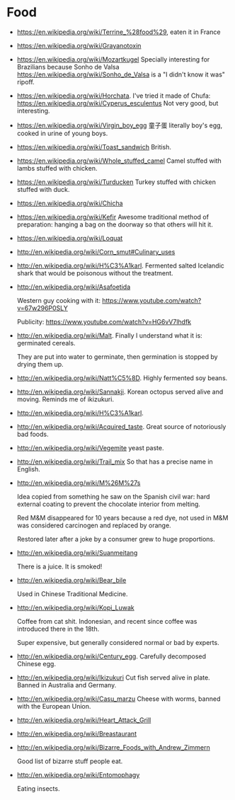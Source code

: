 # Food

-   <https://en.wikipedia.org/wiki/Terrine_%28food%29>, eaten it in France

-   <https://en.wikipedia.org/wiki/Grayanotoxin>

-   <https://en.wikipedia.org/wiki/Mozartkugel> Specially interesting for Brazilians because Sonho de Valsa https://en.wikipedia.org/wiki/Sonho_de_Valsa is a "I didn't know it was" ripoff.

-   <https://en.wikipedia.org/wiki/Horchata>. I've tried it made of Chufa: <https://en.wikipedia.org/wiki/Cyperus_esculentus> Not very good, but interesting.

-   <https://en.wikipedia.org/wiki/Virgin_boy_egg> 童子蛋 literally boy's egg, cooked in urine of young boys.

-   <https://en.wikipedia.org/wiki/Toast_sandwich> British.

-   <https://en.wikipedia.org/wiki/Whole_stuffed_camel> Camel stuffed with lambs stuffed with chicken.

-   <https://en.wikipedia.org/wiki/Turducken> Turkey stuffed with chicken stuffed with duck.

-   <https://en.wikipedia.org/wiki/Chicha>

-   <https://en.wikipedia.org/wiki/Kefir> Awesome traditional method of preparation: hanging a bag on the doorway so that others will hit it.

-   <https://en.wikipedia.org/wiki/Loquat>

-   <http://en.wikipedia.org/wiki/Corn_smut#Culinary_uses>

-   <http://en.wikipedia.org/wiki/H%C3%A1karl>. Fermented salted Icelandic shark that would be poisonous without the treatment.

-   <http://en.wikipedia.org/wiki/Asafoetida>

    Western guy cooking with it: <https://www.youtube.com/watch?v=67w296P0SLY>

    Publicity: <https://www.youtube.com/watch?v=HG6vV7lhdfk>

-   <http://en.wikipedia.org/wiki/Malt>. Finally I understand what it is: germinated cereals.

    They are put into water to germinate, then germination is stopped by drying them up.

-   <http://en.wikipedia.org/wiki/Natt%C5%8D>. Highly fermented soy beans.

-   <http://en.wikipedia.org/wiki/Sannakji>. Korean octopus served alive and moving. Reminds me of ikizukuri.

-   <http://en.wikipedia.org/wiki/H%C3%A1karl>.

-   <http://en.wikipedia.org/wiki/Acquired_taste>. Great source of notoriously bad foods.

-   <http://en.wikipedia.org/wiki/Vegemite> yeast paste.

-   <http://en.wikipedia.org/wiki/Trail_mix> So that has a precise name in English.

-   <http://en.wikipedia.org/wiki/M%26M%27s>

    Idea copied from something he saw on the Spanish civil war: hard external coating to prevent the chocolate interior from melting.

    Red M&M disappeared for 10 years because a red dye, not used in M&M was considered carcinogen and replaced by orange.

    Restored later after a joke by a consumer grew to huge proportions.

-   <http://en.wikipedia.org/wiki/Suanmeitang>

    There is a juice. It is smoked!

-   <http://en.wikipedia.org/wiki/Bear_bile>

    Used in Chinese Traditional Medicine.

-   <http://en.wikipedia.org/wiki/Kopi_Luwak>

    Coffee from cat shit. Indonesian, and recent since coffee was introduced there in the 18th.

    Super expensive, but generally considered normal or bad by experts.

-   <http://en.wikipedia.org/wiki/Century_egg>. Carefully decomposed Chinese egg.

-   <http://en.wikipedia.org/wiki/Ikizukuri> Cut fish served alive in plate. Banned in Australia and Germany.

-   <http://en.wikipedia.org/wiki/Casu_marzu> Cheese with worms, banned with the European Union.

-   <http://en.wikipedia.org/wiki/Heart_Attack_Grill>

-   <http://en.wikipedia.org/wiki/Breastaurant>

-   <http://en.wikipedia.org/wiki/Bizarre_Foods_with_Andrew_Zimmern>

    Good list of bizarre stuff people eat.

-   <http://en.wikipedia.org/wiki/Entomophagy>

    Eating insects.

